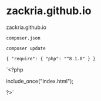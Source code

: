 # zackria.github.io
zackria.github.io



`composer.json`

`composer update`


`{
  "require": {
    "php": "^8.1.0"
  }
}`


`<?php

include_once("index.html");

?>`
